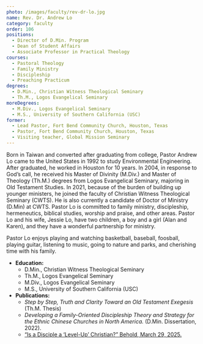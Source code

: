 ```yaml
---
photo: /images/faculty/rev-dr-lo.jpg
name: Rev. Dr. Andrew Lo
category: faculty
order: 106
positions:
  - Director of D.Min. Program
  - Dean of Student Affairs
  - Associate Professor in Practical Theology
courses:
  - Pastoral Theology
  - Family Ministry
  - Discipleship
  - Preaching Practicum
degrees:
  - D.Min., Christian Witness Theological Seminary
  - Th.M., Logos Evangelical Seminary
moreDegrees:
  - M.Div., Logos Evangelical Seminary
  - M.S., University of Southern California (USC)
former:
  - Lead Pastor, Fort Bend Community Church, Houston, Texas
  - Pastor, Fort Bend Community Church, Houston, Texas
  - Visiting teacher, Global Mission Seminary
---
```


Born in Taiwan and converted after graduating from college, Pastor Andrew Lo came to the United States in 1992 to study Environmental Engineering. After graduated, he worked in Houston for 10 years. In 2004, in response to God’s call, he received his Master of Divinity (M.Div.) and Master of Theology (Th.M.) degrees from Logos
Evangelical Seminary, majoring in Old Testament Studies. In 2021, because of the burden of building up younger ministers, he joined the faculty of Christian Witness
Theological Seminary (CWTS). He is also currently a candidate of Doctor of Ministry (D.Min) at CWTS. Pastor Lo is committed to family ministry, discipleship, hermeneutics,
biblical studies, worship and praise, and other areas. Pastor Lo and his wife, Jessie Lo, have two children, a boy and a girl (Alan and Karen), and they have a wonderful
partnership for ministry.

Pastor Lo enjoys playing and watching basketball, baseball, foosball, playing guitar, listening to music, going to nature and parks, and cherishing time with his family.

- **Education:**
  - D.Min., Christian Witness Theological Seminary
  - Th.M., Logos Evangelical Seminary
  - M.Div., Logos Evangelical Seminary
  - M.S., University of Southern California (USC)
- **Publications:**
  - _Step by Step, Truth and Clarity Toward an Old Testament Exegesis_ (Th.M. Thesis)
  - _Developing a Family-Oriented Discipleship Theory and Strategy for the Ethnic Chinese Churches in North America._ (D.Min. Dissertation, 2022).
  - [“Is a Disciple a ‘Level-Up’ Christian?” Behold, March 29, 2025.](https://behold.oc.org/?p=67129)
